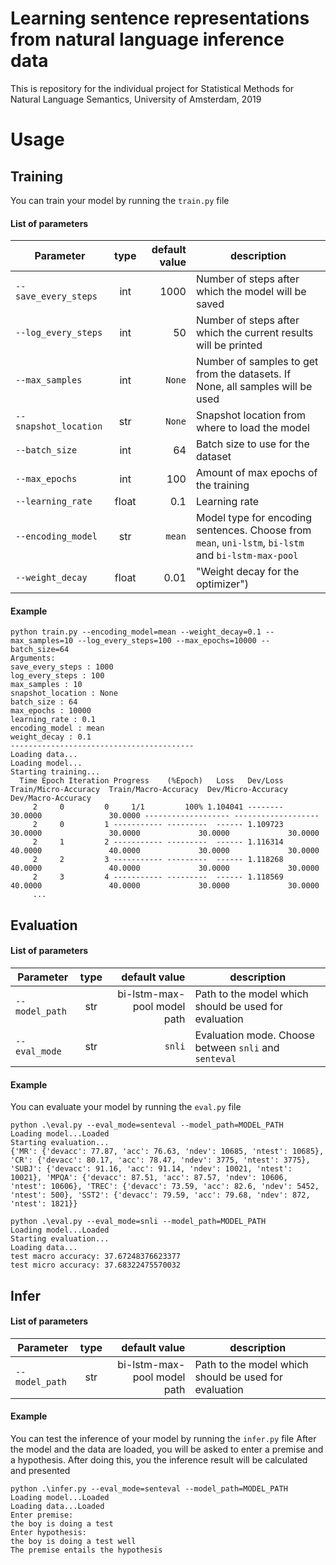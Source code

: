 # Learning sentence representations from natural language inference data
This is repository for the individual project for Statistical Methods for Natural Language Semantics, University of Amsterdam, 2019

# Usage

## Training
    
You can train your model by running the `train.py` file

#### List of parameters

| Parameter     | type          | default value  | description |
| ------------- |:-------------:| --------------:|-------------|
| `--save_every_steps` | int | 1000 | Number of steps after which the model will be saved|
| `--log_every_steps` | int | 50 | Number of steps after which the current results will be printed|
| `--max_samples` | int | `None` | Number of samples to get from the datasets. If None, all samples will be used|
| `--snapshot_location` | str | `None` | Snapshot location from where to load the model|
| `--batch_size` | int | 64 | Batch size to use for the dataset |
| `--max_epochs` | int | 100 | Amount of max epochs of the training|
| `--learning_rate` | float | 0.1 | Learning rate |
| `--encoding_model` | str | `mean` | Model type for encoding sentences. Choose from `mean`, `uni-lstm`, `bi-lstm` and `bi-lstm-max-pool`|
| `--weight_decay` | float | 0.01 | "Weight decay for the optimizer")|


#### Example

```
python train.py --encoding_model=mean --weight_decay=0.1 --max_samples=10 --log_every_steps=100 --max_epochs=10000 --batch_size=64
Arguments:
save_every_steps : 1000
log_every_steps : 100
max_samples : 10
snapshot_location : None
batch_size : 64
max_epochs : 10000
learning_rate : 0.1
encoding_model : mean
weight_decay : 0.1
-----------------------------------------
Loading data...
Loading model...
Starting training...
  Time Epoch Iteration Progress    (%Epoch)   Loss   Dev/Loss     Train/Micro-Accuracy  Train/Macro-Accuracy  Dev/Micro-Accuracy  Dev/Macro-Accuracy
     2     0         0     1/1         100% 1.104041 --------                  30.0000               30.0000 ------------------- -------------------
     2     0         1 ----------- ---------  ------ 1.109723                  30.0000               30.0000             30.0000             30.0000
     2     1         2 ----------- ---------  ------ 1.116314                  40.0000               40.0000             30.0000             30.0000
     2     2         3 ----------- ---------  ------ 1.118268                  40.0000               40.0000             30.0000             30.0000
     2     3         4 ----------- ---------  ------ 1.118569                  40.0000               40.0000             30.0000             30.0000
     ...
```

## Evaluation

#### List of parameters

| Parameter     | type          | default value  | description |
| ------------- |:-------------:| --------------:|-------------|
| `--model_path` | str | bi-lstm-max-pool model path | Path to the model which should be used for evaluation|
| `--eval_mode` | str | `snli` | Evaluation mode. Choose between `snli` and `senteval` |

#### Example
You can evaluate your model by running the `eval.py` file
```
python .\eval.py --eval_mode=senteval --model_path=MODEL_PATH
Loading model...Loaded
Starting evaluation...
{'MR': {'devacc': 77.87, 'acc': 76.63, 'ndev': 10685, 'ntest': 10685}, 'CR': {'devacc': 80.17, 'acc': 78.47, 'ndev': 3775, 'ntest': 3775}, 'SUBJ': {'devacc': 91.16, 'acc': 91.14, 'ndev': 10021, 'ntest': 10021}, 'MPQA': {'devacc': 87.51, 'acc': 87.57, 'ndev': 10606, 'ntest': 10606}, 'TREC': {'devacc': 73.59, 'acc': 82.6, 'ndev': 5452, 'ntest': 500}, 'SST2': {'devacc': 79.59, 'acc': 79.68, 'ndev': 872, 'ntest': 1821}}
```

```
python .\eval.py --eval_mode=snli --model_path=MODEL_PATH
Loading model...Loaded
Starting evaluation...
Loading data...
test macro accuracy: 37.67248376623377
test micro accuracy: 37.68322475570032
```
## Infer

#### List of parameters

| Parameter     | type          | default value  | description |
| ------------- |:-------------:| --------------:|-------------|
| `--model_path` | str | bi-lstm-max-pool model path | Path to the model which should be used for evaluation|

#### Example
You can test the inference of your model by running the `infer.py` file
After the model and the data are loaded, you will be asked to enter a premise and a hypothesis. After doing this, you the inference result will be calculated and presented

    python .\infer.py --eval_mode=senteval --model_path=MODEL_PATH
    Loading model...Loaded
    Loading data...Loaded
    Enter premise:
    the boy is doing a test
    Enter hypothesis:
    the boy is doing a test well
    The premise entails the hypothesis